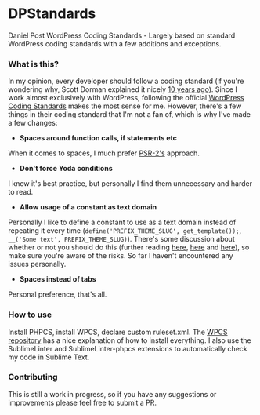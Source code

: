 # DPStandards

Daniel Post WordPress Coding Standards - Largely based on standard WordPress coding standards with a few additions and exceptions.

### What is this?

In my opinion, every developer should follow a coding standard (if you're wondering why, Scott Dorman explained it nicely [10 years ago](https://scottdorman.github.io/2007/06/29/Why-Coding-Standards-Are-Important/)). Since I work almost exclusively with WordPress, following the official [WordPress Coding Standards](https://make.wordpress.org/core/handbook/best-practices/coding-standards/php/) makes the most sense for me. However, there's a few things in their coding standard that I'm not a fan of, which is why I've made a few changes:

 - **Spaces around function calls, if statements etc**

 When it comes to spaces, I much prefer [PSR-2's](http://www.php-fig.org/psr/psr-2/) approach.

 - **Don't force Yoda conditions**

 I know it's best practice, but personally I find them unnecessary and harder to read.

 - **Allow usage of a constant as text domain**

 Personally I like to define a constant to use as a text domain instead of repeating it every time (`define('PREFIX_THEME_SLUG', get_template());`, `__('Some text', PREFIX_THEME_SLUG)`). There's some discussion about whether or not you should do this (further reading [here](https://markjaquith.wordpress.com/2011/10/06/translating-wordpress-plugins-and-themes-dont-get-clever/), [here](http://ottopress.com/2012/internationalization-youre-probably-doing-it-wrong/) and [here](https://ulrich.pogson.ch/string-text-domain-must)), so make sure you're aware of the risks. So far I haven't encountered any issues personally.

 - **Spaces instead of tabs**

 Personal preference, that's all.

### How to use
Install PHPCS, install WPCS, declare custom ruleset.xml. The [WPCS repository](https://github.com/WordPress-Coding-Standards/WordPress-Coding-Standards#installation) has a nice explanation of how to install everything. I also use the SublimeLinter and SublimeLinter-phpcs extensions to automatically check my code in Sublime Text.

### Contributing
This is still a work in progress, so if you have any suggestions or improvements please feel free to submit a PR.
